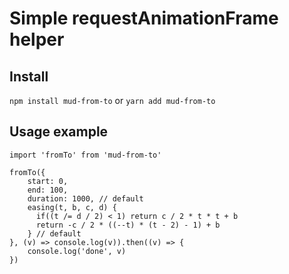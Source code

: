 # Simple requestAnimationFrame helper

## Install

`npm install mud-from-to` or `yarn add mud-from-to`

## Usage example


```
import 'fromTo' from 'mud-from-to'

fromTo({
    start: 0, 
    end: 100,
    duration: 1000, // default
    easing(t, b, c, d) {
      if((t /= d / 2) < 1) return c / 2 * t * t + b
      return -c / 2 * ((--t) * (t - 2) - 1) + b
    } // default
}, (v) => console.log(v)).then((v) => {
    console.log('done', v)
})

```